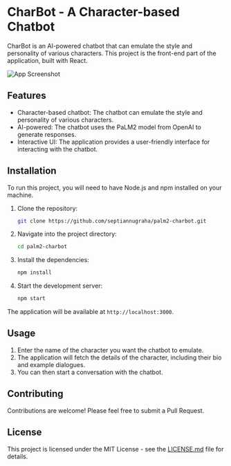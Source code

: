 # CharBot - A Character-based Chatbot

CharBot is an AI-powered chatbot that can emulate the style and personality of various characters. This project is the front-end part of the application, built with React.

![App Screenshot](https://iili.io/HPGQrN9.png)

## Features

- Character-based chatbot: The chatbot can emulate the style and personality of various characters.
- AI-powered: The chatbot uses the PaLM2 model from OpenAI to generate responses.
- Interactive UI: The application provides a user-friendly interface for interacting with the chatbot.

## Installation

To run this project, you will need to have Node.js and npm installed on your machine.

1. Clone the repository:
   ```bash
   git clone https://github.com/septiannugraha/palm2-charbot.git
   ```
2. Navigate into the project directory:
   ```bash
   cd palm2-charbot
   ```
3. Install the dependencies:
   ```bash
   npm install
   ```
4. Start the development server:
   ```bash
   npm start
   ```
The application will be available at `http://localhost:3000`.

## Usage

1. Enter the name of the character you want the chatbot to emulate.
2. The application will fetch the details of the character, including their bio and example dialogues.
3. You can then start a conversation with the chatbot.

## Contributing

Contributions are welcome! Please feel free to submit a Pull Request.

## License

This project is licensed under the MIT License - see the [LICENSE.md](LICENSE.md) file for details.